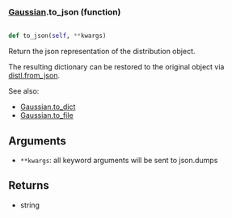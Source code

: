 ### [Gaussian](Gaussian.md).to_json (function)


```py

def to_json(self, **kwargs)

```



Return the json representation of the distribution object.

The resulting dictionary can be restored to the original object
via [distl.from_json](distl.from_json.md).

See also:

* [Gaussian.to_dict](Gaussian.to_dict.md)
* [Gaussian.to_file](Gaussian.to_file.md)

Arguments
---------
* `**kwargs`: all keyword arguments will be sent to json.dumps

Returns
--------
* string


